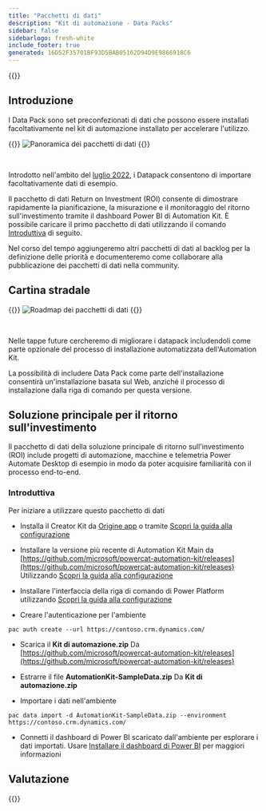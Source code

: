 ```yaml
---
title: "Pacchetti di dati"
description: "Kit di automazione - Data Packs"
sidebar: false
sidebarlogo: fresh-white
include_footer: true
generated: 16D52F35701BF93D5BAB05162D94D9E9866918C6
---
```


{{<toc>}}

## Introduzione

I Data Pack sono set preconfezionati di dati che possono essere installati facoltativamente nel kit di automazione installato per accelerare l'utilizzo.

{{<border>}}
![Panoramica dei pacchetti di dati](https://powercat-automation-kit.azureedge.net/releases/november-2022/DataPacks.svg)
{{</border>}}

<br/>

Introdotto nell'ambito del [luglio 2022](/it/releases/november-2022), i Datapack consentono di importare facoltativamente dati di esempio.

Il pacchetto di dati Return on Investment (ROI) consente di dimostrare rapidamente la pianificazione, la misurazione e il monitoraggio del ritorno sull'investimento tramite il dashboard Power BI di Automation Kit. È possibile caricare il primo pacchetto di dati utilizzando il comando [Introduttiva](/it#getting-started) di seguito.

Nel corso del tempo aggiungeremo altri pacchetti di dati al backlog per la definizione delle priorità e documenteremo come collaborare alla pubblicazione dei pacchetti di dati nella community.

## Cartina stradale

{{<border>}}
![Roadmap dei pacchetti di dati](https://powercat-automation-kit.azureedge.net/releases/november-2022/DataPacks-WhatsNext.svg?v=1)
{{</border>}}

<br/>

Nelle tappe future cercheremo di migliorare i datapack includendoli come parte opzionale del processo di installazione automatizzata dell'Automation Kit.

La possibilità di includere Data Pack come parte dell'installazione consentirà un'installazione basata sul Web, anziché il processo di installazione dalla riga di comando per questa versione.

## Soluzione principale per il ritorno sull'investimento

Il pacchetto di dati della soluzione principale di ritorno sull'investimento (ROI) include progetti di automazione, macchine e telemetria Power Automate Desktop di esempio in modo da poter acquisire familiarità con il processo end-to-end.

### Introduttiva

Per iniziare a utilizzare questo pacchetto di dati

- Installa il Creator Kit da [Origine app](https://appsource.microsoft.com/product/dynamics-365/microsoftpowercatarch.creatorkit1) o tramite [Scopri la guida alla configurazione](https://learn.microsoft.com/power-platform/guidance/creator-kit/setup)

- Installare la versione più recente di Automation Kit Main da [https://github.com/microsoft/powercat-automation-kit/releases](https://github.com/microsoft/powercat-automation-kit/releases) Utilizzando [Scopri la guida alla configurazione](https://learn.microsoft.com/power-automate/guidance/automation-kit/setup/main)

- Installare l'interfaccia della riga di comando di Power Platform utilizzando [Scopri la guida alla configurazione](https://learn.microsoft.com/power-platform/developer/cli/introduction)

- Creare l'autenticazione per l'ambiente

```pwsh
pac auth create --url https://contoso.crm.dynamics.com/
```

- Scarica il **Kit di automazione.zip** Da [https://github.com/microsoft/powercat-automation-kit/releases](https://github.com/microsoft/powercat-automation-kit/releases)

- Estrarre il file **AutomationKit-SampleData.zip** Da **Kit di automazione.zip**

- Importare i dati nell'ambiente

```pwsh
pac data import -d AutomationKit-SampleData.zip --environment https://contoso.crm.dynamics.com/ 
```

- Connetti il dashboard di Power BI scaricato dall'ambiente per esplorare i dati importati. Usare [Installare il dashboard di Power BI](/it/get-started/install-powerbi-dashboard) per maggiori informazioni

## Valutazione

{{<questions name="/content/it/features/datapacks.json" completed="Grazie per aver fornito feedback" showNavigationButtons="false" locale="it">}}
